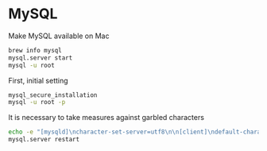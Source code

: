 # MySQL

Make MySQL available on Mac

```bash
brew info mysql
mysql.server start
mysql -u root
```

First, initial setting

```bash
mysql_secure_installation
mysql -u root -p
```

It is necessary to take measures against garbled characters

```bash
echo -e "[mysqld]\ncharacter-set-server=utf8\n\n[client]\ndefault-character-set=utf8\n" | sudo tee /etc/mysql/conf.d/ja.cnf
mysql.server restart
```
